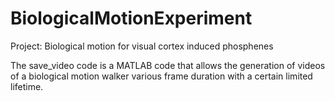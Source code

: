 # BiologicalMotionExperiment
Project: Biological motion for visual cortex induced phosphenes


The save_video code is a MATLAB code that allows the generation of videos of a biological motion walker various frame duration with a certain limited lifetime. 

